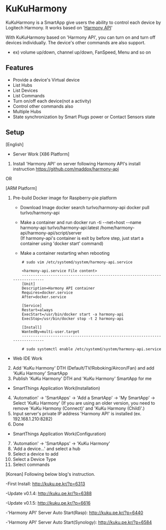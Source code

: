 # KuKuHarmony

KuKuHarmony is a SmartApp give users the ability to control each device by Logitech Harmony.
It works based on '[Harmony API](https://github.com/maddox/harmony-api)'

With KuKuHarmony based on 'Harmony API', you can turn on and turn off devices individually.
The device's other commands are also support. 
- ex) volume up/down, channel up/down, FanSpeed, Menu and so on


## Features

* Provide a device's Virtual device
* List Hubs
* List Devices
* List Commands
* Turn on/off each device(not a activity)
* Control other commands also
* Multiple Hubs
* State synchronization by Smart Plugs power or Contact Sensors state

## Setup
[English]
- Server Work
[X86 Platform]
1) Install 'Harmony API' on server following Harmony API's install instruction
https://github.com/maddox/harmony-api

OR

[ARM Platform]
1) Pre-build Docker image for Raspberry-pie platform
    - Download Image
    docker search turlvo/harmony-api
    docker pull turlvo/harmony-api

    - Make a container and run
    docker run -ti --net=host --name harmony-api turlvo/harmony-api:latest /home/harmony-api/harmony-api/script/server        
    (If harmony-api's container is exit by before step, just start a container using 'docker start' command)

    - Make a container restarting when rebooting
    ```
        # sudo vim /etc/systemd/system/harmony-api.service

        <harmony-api.service File content>
        -----------------------------------------------------------------------------            
        [Unit]
        Description=Harmony API container
        Requires=docker.service
        After=docker.service

        [Service]
        Restart=always
        ExecStart=/usr/bin/docker start -a harmony-api
        ExecStop=/usr/bin/docker stop -t 2 harmony-api

        [Install]
        WantedBy=multi-user.target
        -----------------------------------------------------------------------------

        # sudo systemctl enable /etc/systemd/system/harmony-api.service
    ```


- Web IDE Work
2) Add 'KuKu Harmony' DTH (Default/TV/Roboking/Aircon/Fan) and add 'KuKu Harmony' SmartApp
3) Publish 'KuKu Harmony' DTH and 'KuKu Harmony' SmartApp for me

- SmartThings Application Work(Installation)    
4) 'Automation' -> 'SmartApps' -> 'Add a SmartApp' -> 'My SmartApp' -> Select 'KuKu Harmony'
    (If you are using an older version, you need to remove 'KuKu Harmony (Connect)' and 'KuKu Harmony (Child)'.)
5) Input server's private IP address 'Harmony API' is installed (ex. 192.168.1.210:8282)    
6) Done    

- SmartThings Application Work(Configuration)
7) 'Automation' -> 'SmartApps' -> 'KuKu Harmony'
8) 'Add a device...' and select a hub
9) Select a device to add
10) Select a Device Type
11) Select commands

[Korean]
Following below blog's instruction.

-First Install: http://kuku.pe.kr/?p=6313

-Update v0.1.4: http://kuku.pe.kr/?p=6388

-Update v0.1.5: http://kuku.pe.kr/?p=6616

-'Harmony API' Server Auto Start(Rasp): http://kuku.pe.kr/?p=6440

-'Harmony API' Server Auto Start(Synology): http://kuku.pe.kr/?p=6584
    
   
